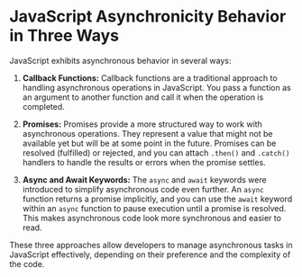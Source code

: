 # JavaScript Asynchronicity Behavior in Three Ways

JavaScript exhibits asynchronous behavior in several ways:

1. **Callback Functions:** Callback functions are a traditional approach to handling asynchronous operations in JavaScript. You pass a function as an argument to another function and call it when the operation is completed.

2. **Promises:** Promises provide a more structured way to work with asynchronous operations. They represent a value that might not be available yet but will be at some point in the future. Promises can be resolved (fulfilled) or rejected, and you can attach `.then()` and `.catch()` handlers to handle the results or errors when the promise settles.

3. **Async and Await Keywords:** The `async` and `await` keywords were introduced to simplify asynchronous code even further. An `async` function returns a promise implicitly, and you can use the `await` keyword within an `async` function to pause execution until a promise is resolved. This makes asynchronous code look more synchronous and easier to read.

These three approaches allow developers to manage asynchronous tasks in JavaScript effectively, depending on their preference and the complexity of the code.

